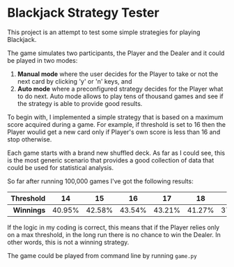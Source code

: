 # Blackjack Strategy Tester

This project is an attempt to test some simple strategies for playing Blackjack.

The game simulates two participants, the Player and the Dealer and it could be played in two modes:
 
 1. __Manual mode__ where the user decides for the Player to take or not the next card by clicking 'y' or 'n' keys, and 
 2. __Auto mode__ where a preconfigured strategy decides for the Player what to do next. Auto mode allows to play tens of thousand games and see if the strategy is able to provide good results.
 
To begin with, I implemented a simple strategy that is based on a maximum score acquired during a game. For example, if threshold is set to 16 then the Player woulid get a new card only if Player's own score is less than 16 and stop otherwise.
 
Each game starts with a brand new shuffled deck. As far as I could see, this is the most generic scenario that provides a good collection of data that could be used for statistical analysis.
 
So far after running 100,000 games I've got the following results: 

|__Threshold__| 14| 15| 16| 17| 18| 19| 20|
|------------:|---|---|---|---|---|---|---|
|__Winnings__|40.95%|42.58%|43.54%|43.21%|41.27%|37.41%|30.41%|
 

If the logic in my coding is correct, this means that if the Player relies only on a max threshold, in the long run there is no chance to win the Dealer. In other words, this is not a winning strategy.  


The game could be played from command line by running ```game.py```